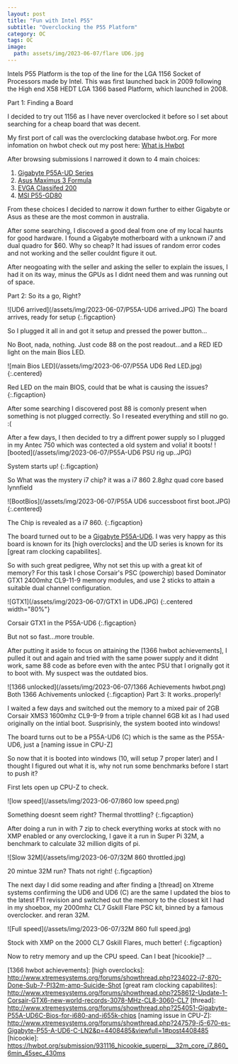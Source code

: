 ```yaml
---
layout: post
title: "Fun with Intel P55"
subtitle: "Overclocking the P55 Platform"
category: OC
tags: OC
image:
  path: assets/img/2023-06-07/flare UD6.jpg
---
```


Intels P55 Platform is the top of the line for the LGA 1156 Socket of Processors made by Intel. This was first launched back in 2009 following the High end X58 HEDT LGA 1366 based Platform, which launched in 2008.

Part 1: Finding a Board

I decided to try out 1156 as I have never overclocked it before so I set about searching for a cheap board that was decent. 

My first port of call was the overclocking database hwbot.org. For more infomation on hwbot check out my post here: [What is Hwbot]

After browsing submissions I narrowed it down to 4 main choices:

1. [Gigabyte P55A-UD Series]
2. [Asus Maximus 3 Formula]
3. [EVGA Classifed 200]
4. [MSI P55-GD80]


From these choices I decided to narrow it down further to either Gigabyte or Asus as these are the most common in australia. 

After some searching, I discoved a good deal from one of my local haunts for good hardware. I found a Gigabyte motherboard with a unknown i7 and dual quadro for $60. Why so cheap? It had issues of random error codes and not working and the seller couldnt figure it out.

After neogoating with the seller and asking the seller to explain the issues, I had it on its way, minus the GPUs as I didnt need them and was running out of space.

Part 2: So its a go, Right?

![UD6 arrived](/assets/img/2023-06-07/P55A-UD6 arrived.JPG)
The board arrives, ready for setup
{:.figcaption}

So I plugged it all in and got it setup and pressed the power button...

No Boot, nada, nothing. Just code 88 on the post readout...and a RED lED light on the main Bios LED.

![main Bios LED](/assets/img/2023-06-07/P55A UD6 Red LED.jpg){:.centered}<br>

Red LED on the main BIOS, could that be what is causing the issues? 
{:.figcaption}

After some searching I discovered post 88 is comonly present when something is not plugged correctly. So I reseated everything and still no go. :( 

After a few days, I then decided to try a diffrent power supply so I plugged in my Antec 750 which was contected a old system and volia! it boots! ![booted](/assets/img/2023-06-07/P55A-UD6 PSU rig up..JPG)

System starts up!
{:.figcaption}

So What was the mystery i7 chip? it was a i7 860 2.8ghz quad core based lynnfield 

![BootBios](/assets/img/2023-06-07/P55A UD6 successboot first boot.JPG) {:.centered} 

The Chip is revealed as a i7 860.
{:.figcaption}

The board turned out to be a [Gigabyte P55A-UD6]. I was very happy as this board is known for its [high overclocks] and the UD series is known for its [great ram clocking capabilites].

So with such great pedigree, Why not set this up with a great kit of memory? For this task I chose Corsair's PSC (powerchip) based Dominator GTX1 2400mhz CL9-11-9 memory modules, and use 2 sticks to attain a suitable dual channel configuration.

![GTX1](/assets/img/2023-06-07/GTX1 in UD6.JPG) {:.centered width="80%"}

Corsair GTX1 in the P55A-UD6
{:.figcaption}

But not so fast...more trouble.

After putting it aside to focus on attaining the [1366 hwbot achievements], I pulled it out and again and tried with the same power supply and it didnt work, same 88 code as before even with the antec PSU that I orignally got it to boot with.
My suspect was the outdated bios.

![1366 unlocked](/assets/img/2023-06-07/1366 Achievements hwbot.png)
Both 1366 Achivements unlocked
{:.figcaption}
Part 3: It works..properly!

I waited a few days and switched out the memory to a mixed pair of  2GB Corsair XMS3 1600mhz CL9-9-9 from a triple channel 6GB kit as I had used originally on the intial boot. Susprisinly, the system booted into windows!

The board turns out to be a P55A-UD6 (C) which is the same as the P55A-UD6, just a [naming issue in CPU-Z]

So now that it is booted into windows (10, will setup 7 proper later) and I thought I figured out what it is, why not run some benchmarks before I start to push it?

First lets open up CPU-Z to check.

![low speed](/assets/img/2023-06-07/860 low speed.png)

Something doesnt seem right? Thermal throttling?
{:.figcaption}

After doing a run in with 7 zip to check everything works at stock with no XMP enabled or any overclocking, I gave it a run in Super Pi 32M, a benchmark to calculate 32 million digits of pi.

![Slow 32M](/assets/img/2023-06-07/32M 860 throttled.jpg)

20 mintue 32M run? Thats not right!
{:.figcaption}

The next day I did some reading and after finding a [thread] on Xtreme systems confirming the UD6 and UD6 (C) are the same I updated the bios to the latest F11 revision and switched out the memory to the closest kit I had in my shoebox, my 2000mhz CL7 Gskill Flare PSC kit, binned by a famous overclocker. and reran 32M.

![Full speed](/assets/img/2023-06-07/32M 860 full speed.jpg)

Stock with XMP on the 2000 CL7 Gskill Flares, much better!
{:.figcaption}

Now to retry memory and up the CPU speed. Can I beat [hicookie]?
...

[Gigabyte P55A-UD Series]: https://www.techpowerup.com/106990/gigabyte-details-the-p55a-series-motherboards-support-usb-3-0-and-sata-6-gbps
[Asus Maximus 3 Formula]: https://www.asus.com/us/supportonly/maximus%20iii%20formula/helpdesk_knowledge/
[EVGA Classifed 200]: https://au.evga.com/products/product.aspx?pn=160-LF-E659-KR
[MSI P55-GD80]: https://www.msi.com/Motherboard/P55GD80/Specification
[What is Hwbot]: https://jimba86.github.io/oc/What-is-Hwbot.html
[Gigabyte P55A-UD6]: https://www.gigabyte.com/au/Motherboard/GA-P55A-UD6-rev-10#ov
[1366 hwbot achievements]:
[high overclocks]: http://www.xtremesystems.org/forums/showthread.php?234022-i7-870-Done-Sub-7-PI32m-amp-Suicide-Shot
[great ram clocking capabilites]: http://www.xtremesystems.org/forums/showthread.php?258612-Update-1-Corsair-GTX6-new-world-records-3078-MHz-CL8-3060-CL7
[thread]: http://www.xtremesystems.org/forums/showthread.php?254051-Gigabyte-P55A-UD6C-Bios-for-i680-and-i655k-chips
[naming issue in CPU-Z]: http://www.xtremesystems.org/forums/showthread.php?247579-i5-670-es-Gigabyte-P55-A-UD6-C-LN2&p=4408485&viewfull=1#post4408485
[hicookie]: https://hwbot.org/submission/931116_hicookie_superpi___32m_core_i7_860_6min_45sec_430ms
